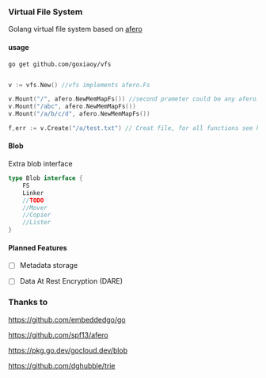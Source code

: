 ### Virtual File System 
Golang virtual file system based on  [afero](https://github.com/spf13/afero)

#### usage

```shell
go get github.com/goxiaoy/vfs
```

```go

v := vfs.New() //vfs implements afero.Fs

v.Mount("/", afero.NewMemMapFs()) //second prameter could be any afero.Fs 
v.Mount("/abc", afero.NewMemMapFs())
v.Mount("/a/b/c/d", afero.NewMemMapFs())

f,err := v.Create("/a/test.txt") // Creat file, for all functions see https://github.com/spf13/afero#list-of-all-available-functions
```

#### Blob

Extra blob interface
```go
type Blob interface {
	FS
	Linker
	//TODO
	//Mover
	//Copier
	//Lister
}
```

#### Planned Features

- [ ] Metadata storage
- [ ] Data At Rest Encryption (DARE)


### Thanks to
https://github.com/embeddedgo/go

https://github.com/spf13/afero

https://pkg.go.dev/gocloud.dev/blob

https://github.com/dghubble/trie